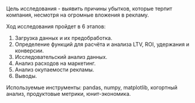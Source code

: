 Цель исследования - выявить причины убытков, которые терпит компания, несмотря на огромные вложения в рекламу.

Ход исследования пройдет в 6 этапов:
1.	Загрузка данных и их предобработка.
2.	Определение функций для расчёта и анализа LTV, ROI, удержания и конверсии.
3.	Исследовательский анализ данных.
4.	Анализ расходов на маркетинг.
5.	Анализ окупаемости рекламы.
6.	Выводы.

Используемые инструменты: pandas, numpy, matplotlib, когортный анализ, продуктовые метрики, юнит-экономика.
